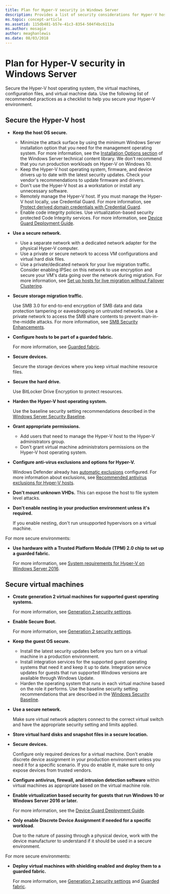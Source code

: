 ```yaml
---
title: Plan for Hyper-V security in Windows Server
description: Provides a list of security considerations for Hyper-V hosts and virtual machines
ms.topic: concept-article
ms.assetid: 115db481-b57e-41c3-8354-504f4bc6113a
ms.author: mosagie
author: meaghanlewis
ms.date: 08/03/2018
---
```


# Plan for Hyper-V security in Windows Server

Secure the Hyper-V host operating system, the virtual machines, configuration files, and virtual machine data. Use the following list of recommended practices as a checklist to help you secure your Hyper-V environment.

## Secure the Hyper-V host
- **Keep the host OS secure.**
    - Minimize the attack surface by using the minimum Windows Server installation option that you need for the management operating system. For more information, see the [Installation Options section](../../../get-started/install-upgrade-migrate.md) of the Windows Server technical content library. We don't recommend that you run production workloads on Hyper-V on Windows 10.
    - Keep the Hyper-V host operating system, firmware, and device drivers up to date with the latest security updates. Check your vendor's recommendations to update firmware and drivers.
    - Don't use the Hyper-V host as a workstation or install any unnecessary software.
    - Remotely manage the Hyper-V host. If you must manage the Hyper-V host locally, use Credential Guard. For more information, see [Protect derived domain credentials with Credential Guard](/windows/access-protection/credential-guard/credential-guard).
    - Enable code integrity policies. Use virtualization-based security protected Code Integrity services. For more information, see [Device Guard Deployment Guide](/windows/device-security/device-guard/device-guard-deployment-guide).
- **Use a secure network.**
    - Use a separate network with a dedicated network adapter for the physical Hyper-V computer.
    - Use a private or secure network to access VM configurations and virtual hard disk files.
    - Use a private/dedicated network for your live migration traffic. Consider enabling IPSec on this network to use encryption and secure your VM's data going over the network during migration. For more information, see [Set up hosts for live migration without Failover Clustering](../deploy/set-up-hosts-for-live-migration-without-failover-clustering.md).
- **Secure storage migration traffic.**

    Use SMB 3.0 for end-to-end encryption of SMB data and data protection tampering or eavesdropping on untrusted networks. Use a private network to access the SMB share contents to prevent man-in-the-middle attacks. For more information, see [SMB Security Enhancements](/previous-versions/windows/it-pro/windows-server-2012-R2-and-2012/dn551363(v=ws.11)).
- **Configure hosts to be part of a guarded fabric.**

    For more information, see [Guarded fabric](../../../security/guarded-fabric-shielded-vm/guarded-fabric-and-shielded-vms-top-node.md).
- **Secure devices.**

    Secure the storage devices where you keep virtual machine resource files.

- **Secure the hard drive.**

    Use BitLocker Drive Encryption to protect resources.

- **Harden the Hyper-V host operating system.**

    Use the baseline security setting recommendations described in the [Windows Server Security Baseline](/windows/device-security/windows-security-baselines).

- **Grant appropriate permissions.**
    - Add users that need to manage the Hyper-V host to the Hyper-V administrators group.
    - Don't grant virtual machine administrators permissions on the Hyper-V host operating system.

- **Configure anti-virus exclusions and options for Hyper-V.**

    Windows Defender already has [automatic exclusions](/windows/security/threat-protection/windows-defender-antivirus/configure-server-exclusions-windows-defender-antivirus) configured. For more information about exclusions, see [Recommended antivirus exclusions for Hyper-V hosts](https://support.microsoft.com/kb/3105657).

- **Don't mount unknown VHDs.** This can expose the host to file system level attacks.

- **Don't enable nesting in your production environment unless it's required.**

    If you enable nesting, don't run unsupported hypervisors on a virtual machine.

For more secure environments:

- **Use hardware with a Trusted Platform Module (TPM) 2.0 chip to set up a guarded fabric.**

    For more information, see [System requirements for Hyper-V on Windows Server 2016](../host-hardware-requirements.md).

## Secure virtual machines
- **Create generation 2 virtual machines for supported guest operating systems.**

    For more information, see [Generation 2 security settings](../learn-more/Generation-2-virtual-machine-security-settings-for-Hyper-V.md).

- **Enable Secure Boot.**

    For more information, see [Generation 2 security settings](../learn-more/Generation-2-virtual-machine-security-settings-for-Hyper-V.md).

- **Keep the guest OS secure.**

    - Install the latest security updates before you turn on a virtual machine in a production environment.
    - Install integration services for the supported guest operating systems that need it and keep it up to date. Integration service updates for guests that run supported Windows versions are available through Windows Update.
    - Harden the operating system that runs in each virtual machine based on the role it performs. Use the baseline security setting recommendations that are described in the [Windows Security Baseline](/windows/device-security/windows-security-baselines).

- **Use a secure network.**

    Make sure virtual network adapters connect to the correct virtual switch and have the appropriate security setting and limits applied.

- **Store virtual hard disks and snapshot files in a secure location.**

- **Secure devices.**

    Configure only required devices for a virtual machine. Don't enable discrete device assignment in your production environment unless you need it for a specific scenario. If you do enable it, make sure to only expose devices from trusted vendors.

- **Configure antivirus, firewall, and intrusion detection software** within virtual machines as appropriate based on the virtual machine role.

- **Enable virtualization based security for guests that run Windows 10 or Windows Server 2016 or later.**

    For more information, see the [Device Guard Deployment Guide](/windows/device-security/device-guard/device-guard-deployment-guide).

- **Only enable Discrete Device Assignment if needed for a specific workload**.

    Due to the nature of passing through a physical device, work with the device manufacturer to understand if it should be used in a secure environment.

For more secure environments:

- **Deploy virtual machines with shielding enabled and deploy them to a guarded fabric.**

    For more information, see [Generation 2 security settings](../learn-more/Generation-2-virtual-machine-security-settings-for-Hyper-V.md) and [Guarded fabric](../../../security/guarded-fabric-shielded-vm/guarded-fabric-and-shielded-vms-top-node.md).
